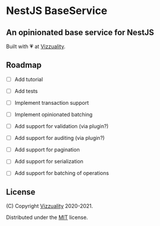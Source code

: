 # NestJS BaseService

## An opinionated base service for NestJS

Built with :heartpulse: at [Vizzuality](https://vizzuality.com).

## Roadmap

* [ ] Add tutorial
* [ ] Add tests
* [ ] Implement transaction support
* [ ] Implement opinionated batching
* [ ] Add support for validation (via plugin?)
* [ ] Add support for auditing (via plugin?)
* [ ] Add support for pagination
* [ ] Add support for serialization
* [ ] Add support for batching of operations


## License

(C) Copyright [Vizzuality](https://vizzuality.com) 2020-2021.

Distributed under the [MIT](LICENSE) license.